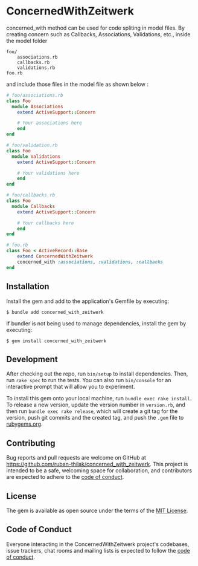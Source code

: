 # ConcernedWithZeitwerk


concerned_with method can be used for code spliting in model files.
By creating concern such as Callbacks, Associations, Validations, etc., inside the model folder

```
foo/
    associations.rb
    callbacks.rb
    validations.rb
foo.rb
```

and include those files in the model file as shown below :

```ruby
# foo/associations.rb
class Foo
  module Associations
    extend ActiveSupport::Concern

    # Your associations here
    end
end

# foo/validation.rb
class Foo
  module Validations
    extend ActiveSupport::Concern

    # Your validations here
    end
end

# foo/callbacks.rb
class Foo
  module Callbacks
    extend ActiveSupport::Concern

    # Your callbacks here
    end
end

# foo.rb
class Foo < ActiveRecord::Base
    extend ConcernedWithZeitwerk
    concerned_with :associations, :validations, :callbacks
end
```

## Installation

Install the gem and add to the application's Gemfile by executing:

    $ bundle add concerned_with_zeitwerk

If bundler is not being used to manage dependencies, install the gem by executing:

    $ gem install concerned_with_zeitwerk

## Development

After checking out the repo, run `bin/setup` to install dependencies. Then, run `rake spec` to run the tests. You can also run `bin/console` for an interactive prompt that will allow you to experiment.

To install this gem onto your local machine, run `bundle exec rake install`. To release a new version, update the version number in `version.rb`, and then run `bundle exec rake release`, which will create a git tag for the version, push git commits and the created tag, and push the `.gem` file to [rubygems.org](https://rubygems.org).

## Contributing

Bug reports and pull requests are welcome on GitHub at https://github.com/ruban-thilak/concerned_with_zeitwerk. This project is intended to be a safe, welcoming space for collaboration, and contributors are expected to adhere to the [code of conduct](https://github.com/[USERNAME]/concerned_with_zeitwerk/blob/master/CODE_OF_CONDUCT.md).

## License

The gem is available as open source under the terms of the [MIT License](https://opensource.org/licenses/MIT).

## Code of Conduct

Everyone interacting in the ConcernedWithZeitwerk project's codebases, issue trackers, chat rooms and mailing lists is expected to follow the [code of conduct](https://github.com/[USERNAME]/concerned_with_zeitwerk/blob/master/CODE_OF_CONDUCT.md).
